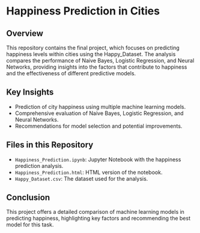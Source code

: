 # Happiness Prediction in Cities

## Overview
This repository contains the final project, which focuses on predicting happiness levels within cities using the Happy_Dataset. The analysis compares the performance of Naive Bayes, Logistic Regression, and Neural Networks, providing insights into the factors that contribute to happiness and the effectiveness of different predictive models.

## Key Insights
- Prediction of city happiness using multiple machine learning models.
- Comprehensive evaluation of Naive Bayes, Logistic Regression, and Neural Networks.
- Recommendations for model selection and potential improvements.

## Files in this Repository
- `Happiness_Prediction.ipynb`: Jupyter Notebook with the happiness prediction analysis.
- `Happiness_Prediction.html`: HTML version of the notebook.
- `Happy_Dataset.csv`: The dataset used for the analysis.

## Conclusion
This project offers a detailed comparison of machine learning models in predicting happiness, highlighting key factors and recommending the best model for this task.
